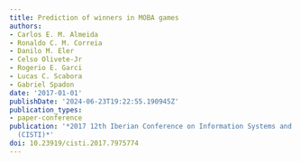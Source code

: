 ```yaml
---
title: Prediction of winners in MOBA games
authors:
- Carlos E. M. Almeida
- Ronaldo C. M. Correia
- Danilo M. Eler
- Celso Olivete-Jr
- Rogerio E. Garci
- Lucas C. Scabora
- Gabriel Spadon
date: '2017-01-01'
publishDate: '2024-06-23T19:22:55.190945Z'
publication_types:
- paper-conference
publication: '*2017 12th Iberian Conference on Information Systems and Technologies
  (CISTI)*'
doi: 10.23919/cisti.2017.7975774
---
```

